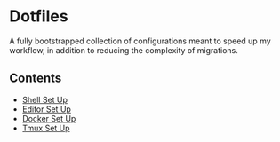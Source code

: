 # Dotfiles

A fully bootstrapped collection of configurations meant to speed up my workflow,
in addition to reducing the complexity of migrations.

## Contents

- [Shell Set Up](./shell)
- [Editor Set Up](./nvim)
- [Docker Set Up]('./docker')
- [Tmux Set Up]('./tmux')

